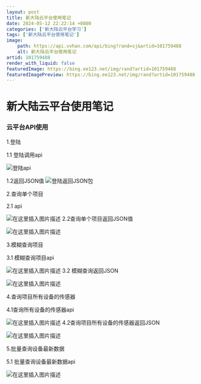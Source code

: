 ```yaml
---
layout: post
title: 新大陆云平台使用笔记
date: 2024-05-12 22:22:14 +0800
categories: ['新大陆云平台学习']
tags: ['新大陆云平台使用笔记']
image:
    path: https://api.vvhan.com/api/bing?rand=sj&artid=101759488
    alt: 新大陆云平台使用笔记
artid: 101759488
render_with_liquid: false
featuredImage: https://bing.ee123.net/img/rand?artid=101759488
featuredImagePreview: https://bing.ee123.net/img/rand?artid=101759488
---
```


# 新大陆云平台使用笔记

### 云平台API使用

1.登陆
  
1.1 登陆调用api
  
![登陆api](https://i-blog.csdnimg.cn/blog_migrate/a6613d84fe27fbe536abb651d7dcff10.png)
  
1.2返回JSON值
![登陆返回JSON包](https://i-blog.csdnimg.cn/blog_migrate/cb0dc0f5eb4787aa6ab8a57750bc9b03.png)

2.查询单个项目
  
2.1 api
  
![在这里插入图片描述](https://i-blog.csdnimg.cn/blog_migrate/b107823c64bf822d7b1e783a9fb6ae3b.png)
2.2查询单个项目返回JSON值
  
![在这里插入图片描述](https://i-blog.csdnimg.cn/blog_migrate/d624fc660be0b2985edc4e4425133851.png)

3.模糊查询项目
  
3.1 模糊查询项目api
  
![在这里插入图片描述](https://i-blog.csdnimg.cn/blog_migrate/06bc0dc41dc49213c39fe1e4b581d98b.png)
3.2 模糊查询返回JSON
  
![在这里插入图片描述](https://i-blog.csdnimg.cn/blog_migrate/3756d6a60e74a867cbf0d34eb07ef57f.png)

4.查询项目所有设备的传感器
  
4.1查询所有设备的传感器api
  
![在这里插入图片描述](https://i-blog.csdnimg.cn/blog_migrate/8fbefafecbc1e690c04229dfcb100b08.png)
4.2查询项目所有设备的传感器返回JSON
  
![在这里插入图片描述](https://i-blog.csdnimg.cn/blog_migrate/80fe184fbc31b3ad4694479078b9a4b7.png)

5.批量查询设备最新数据
  
5.1 批量查询设备最新数据api
  
![在这里插入图片描述](https://i-blog.csdnimg.cn/blog_migrate/0fac0c898197b127adff14d2f31c008a.png)